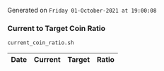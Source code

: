 Generated on `Friday 01-October-2021 at 19:00:08`

### Current to Target Coin Ratio
`current_coin_ratio.sh`

Date|Current|Target|Ratio
---|---|---|---
